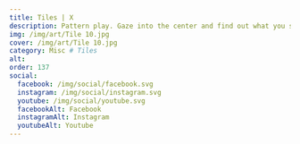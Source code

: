```yaml
---
title: Tiles | X
description: Pattern play. Gaze into the center and find out what you see
img: /img/art/Tile 10.jpg
cover: /img/art/Tile 10.jpg
category: Misc # Tiles
alt: 
order: 137
social:
  facebook: /img/social/facebook.svg
  instagram: /img/social/instagram.svg
  youtube: /img/social/youtube.svg
  facebookAlt: Facebook
  instagramAlt: Instagram
  youtubeAlt: Youtube
---
```

